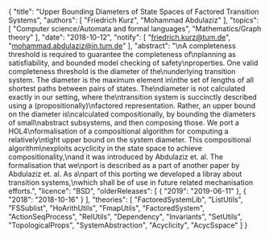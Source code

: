 {
    "title": "Upper Bounding Diameters of State Spaces of Factored Transition Systems",
    "authors": [
        "Friedrich Kurz",
        "Mohammad Abdulaziz"
    ],
    "topics": [
        "Computer science/Automata and formal languages",
        "Mathematics/Graph theory"
    ],
    "date": "2018-10-12",
    "notify": [
        "friedrich.kurz@tum.de",
        "mohammad.abdulaziz@in.tum.de"
    ],
    "abstract": "\nA completeness threshold is required to guarantee the completeness of\nplanning as satisfiability, and bounded model checking of safety\nproperties. One valid completeness threshold is the diameter of the\nunderlying transition system. The diameter is the maximum element in\nthe set of lengths of all shortest paths between pairs of states. The\ndiameter is not calculated exactly in our setting, where the\ntransition system is succinctly described using a (propositionally)\nfactored representation. Rather, an upper bound on the diameter is\ncalculated compositionally, by bounding the diameters of small\nabstract subsystems, and then composing those.  We port a HOL4\nformalisation of a compositional algorithm for computing a relatively\ntight upper bound on the system diameter. This compositional algorithm\nexploits acyclicity in the state space to achieve compositionality,\nand it was introduced by Abdulaziz et. al. The formalisation that we\nport is described as a part of another paper by Abdulaziz et. al. As a\npart of this porting we developed a libray about transition systems,\nwhich shall be of use in future related mechanisation efforts.",
    "licence": "BSD",
    "olderReleases": [
        {
            "2019": "2019-06-11"
        },
        {
            "2018": "2018-10-16"
        }
    ],
    "theories": [
        "FactoredSystemLib",
        "ListUtils",
        "FSSublist",
        "HoArithUtils",
        "FmapUtils",
        "FactoredSystem",
        "ActionSeqProcess",
        "RelUtils",
        "Dependency",
        "Invariants",
        "SetUtils",
        "TopologicalProps",
        "SystemAbstraction",
        "Acyclicity",
        "AcycSspace"
    ]
}